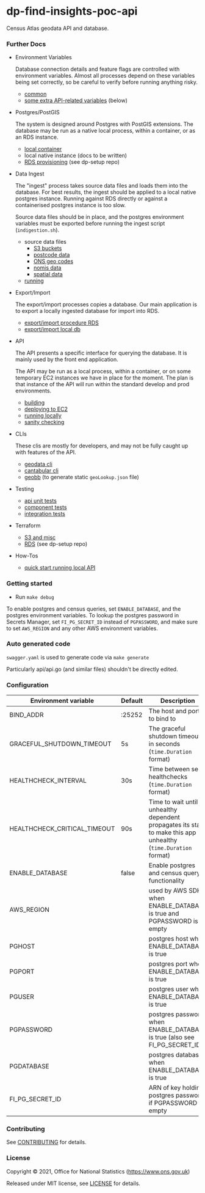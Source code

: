 # dp-find-insights-poc-api

Census Atlas geodata API and database.

### Further Docs

* Environment Variables

    Database connection details and feature flags are controlled with environment variables.
    Almost all processes depend on these variables being set correctly, so be careful to verify before running anything risky.

    * [common](docker.md#environment)
    * [some extra API-related variables](#configuration) (below)

* Postgres/PostGIS

    The system is designed around Postgres with PostGIS extensions.
    The database may be run as a native local process, within a container, or as an RDS instance.

    * [local container](docker.md#running-postgis-in-a-container)
    * local native instance (docs to be written)
    * [RDS provisioning](../dp-setup/terraform/dp-geodata-api-postgres/) (see dp-setup repo)

* Data Ingest

    The "ingest" process takes source data files and loads them into the database.
    For best results, the ingest should be applied to a local native postgres instance.
    Running against RDS directly or against a containerised postgres instance is too slow.

    Source data files should be in place, and the postgres environment variables must be exported before running the ingest script (`indigestion.sh`).

    * source data files
        * [S3 buckets](dataingest/S3-BUCKETS.md)
        * [postcode data](dataingest/postcode/README.md)
        * [ONS geo codes](dataingest/geoname/README.md)
        * [nomis data](dataingest/addtodb/README.md)
        * [spatial data](dataingest/spatial/README.md)
    * [running](dataingest/dbsetup/README.md)

* Export/Import

    The export/import processes copies a database.
    Our main application is to export a locally ingested database for import into RDS.

    * [export/import procedure RDS](dataingest/dbsetup/README.md)
    * [export/import local db](docker.md#importing-a-db-dump)

* API

    The API presents a specific interface for querying the database.
    It is mainly used by the front end application.

    The API may be run as a local process, within a container, or on some temporary EC2 instances we have in place for the moment.
    The plan is that instance of the API will run within the standard develop and prod environments.

    * [building](docker.md#building-images-and-binaries)
    * [deploying to EC2](TACTICALEC2.md)
    * [running locally](docker.md#running-the-api)
    * [sanity checking](docker.md#sanity-checking-the-api)

* CLIs

    These clis are mostly for developers, and may not be fully caught up with features of the API.

    * [geodata cli](cli.md)
    * [cantabular cli](cmd/cantabular/README.md)
    * [geobb](geobb/README.md) (to generate static `geoLookup.json` file)

* Testing
    * [api unit tests](Makefile)
    * [component tests](Makefile)
    * [integration tests](inttests/README.md)

* Terraform
    * [S3 and misc](terraform/README.md)
    * [RDS](../dp-setup/terraform/dp-geodata-api-postgres/) (see dp-setup repo)

* How-Tos
    * [quick start running local API](docker.md#a-id"quick-starts"a-quick-starts)
### Getting started

* Run `make debug`

To enable postgres and census queries, set `ENABLE_DATABASE`, and the postgres environment variables.
To lookup the postgres password in Secrets Manager, set `FI_PG_SECRET_ID` instead of `PGPASSWORD`,
and make sure to set `AWS_REGION` and any other AWS environment variables.

### Auto generated code

`swagger.yaml` is used to generate code via `make generate`

Particularly api/api.go (and similar files) shouldn't be directly edited.

### <a id="configuration"></a> Configuration ###

| Environment variable         | Default   | Description
| ---------------------------- | --------- | -----------
| BIND_ADDR                    | :25252    | The host and port to bind to
| GRACEFUL_SHUTDOWN_TIMEOUT    | 5s        | The graceful shutdown timeout in seconds (`time.Duration` format)
| HEALTHCHECK_INTERVAL         | 30s       | Time between self-healthchecks (`time.Duration` format)
| HEALTHCHECK_CRITICAL_TIMEOUT | 90s       | Time to wait until an unhealthy dependent propagates its state to make this app unhealthy (`time.Duration` format)
| ENABLE_DATABASE              | false     | Enable postgres and census query functionality
| AWS_REGION                   |           | used by AWS SDK when ENABLE_DATABASE is true and PGPASSWORD is empty
| PGHOST                       |           | postgres host when ENABLE_DATABASE is true
| PGPORT                       |           | postgres port when ENABLE_DATABASE is true
| PGUSER                       |           | postgres user when ENABLE_DATABASE is true
| PGPASSWORD                   |           | postgres password when ENABLE_DATABASE is true (also see FI_PG_SECRET_ID)
| PGDATABASE                   |           | postgres database when ENABLE_DATABASE is true
| FI_PG_SECRET_ID              |           | ARN of key holding postgres password if PGPASSWORD is empty

### Contributing

See [CONTRIBUTING](CONTRIBUTING.md) for details.

### License

Copyright © 2021, Office for National Statistics (https://www.ons.gov.uk)

Released under MIT license, see [LICENSE](LICENSE.md) for details.

